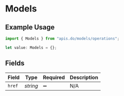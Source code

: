 # Models

## Example Usage

```typescript
import { Models } from "apis.do/models/operations";

let value: Models = {};
```

## Fields

| Field              | Type               | Required           | Description        |
| ------------------ | ------------------ | ------------------ | ------------------ |
| `href`             | *string*           | :heavy_minus_sign: | N/A                |
